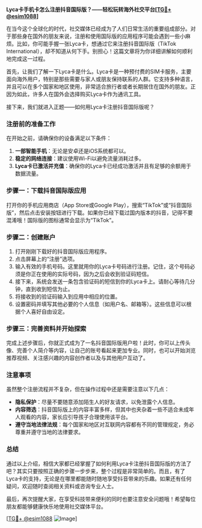 **Lyca卡手机卡怎么注册抖音国际版？——轻松玩转海外社交平台[[TG💪+ @esim1088](https://t.me/s/esim1088)]**

在当今这个全球化的时代，社交媒体已经成为了人们日常生活的重要组成部分。对于那些身在国外的朋友来说，注册和使用国际版的应用程序可能会遇到一些小麻烦。比如，你可能手握一张Lyca卡，想通过它来注册抖音国际版（TikTok International），却不知道从何下手。别担心！这篇文章将为你详细讲解如何顺利地完成这一过程。

首先，让我们了解一下Lyca卡是什么。Lyca卡是一种预付费的SIM卡服务，主要面向海外用户，特别是那些需要与家人或朋友保持联系的人群。它支持多种语言，并且可以在多个国家和地区使用，非常适合旅行者或者长期居住在国外的朋友。正因为如此，许多人在国外会选择购买Lyca卡作为通讯工具。

接下来，我们就进入正题——如何用Lyca卡注册抖音国际版呢？

### 注册前的准备工作

在开始之前，请确保你的设备满足以下条件：
1. **一部智能手机**：无论是安卓还是iOS系统都可以。
2. **稳定的网络连接**：建议使用Wi-Fi以避免流量消耗过多。
3. **Lyca卡已激活并充值**：确保你的Lyca卡已经成功激活并且有足够的余额用于数据流量。

### 步骤一：下载抖音国际版应用

打开你的手机应用商店（App Store或Google Play），搜索“TikTok”或“抖音国际版”，然后点击安装按钮进行下载。如果你已经下载过国内版本的抖音，记得不要混淆哦！国际版的图标通常会显示为“TikTok”。

### 步骤二：创建账户

1. 打开刚刚下载好的抖音国际版应用程序。
2. 点击屏幕上的“注册”选项。
3. 输入有效的手机号码。这里就用你的Lyca卡号码进行注册。记住，这个号码必须是你正在使用的实际号码，因为之后会收到验证码短信。
4. 接下来，系统会发送一条包含验证码的短信到你的Lyca卡上。请耐心等待几分钟，直到收到短信为止。
5. 将接收到的验证码输入到应用中相应的位置。
6. 设置密码并填写其他必要的个人信息（如用户名、邮箱等）。这些信息可以根据个人喜好自由设定。

### 步骤三：完善资料并开始探索

完成上述步骤后，你就正式成为了一名抖音国际版用户啦！此时，你可以上传头像、完善个人简介等内容，让自己的账号看起来更加专业。同时，也可以开始浏览推荐视频、关注感兴趣的内容创作者以及与其他用户互动了。

### 注意事项

虽然整个注册流程并不复杂，但在操作过程中还是需要注意以下几点：
- **隐私保护**：尽量不要随意添加陌生人的好友请求，以免泄露个人信息。
- **内容筛选**：抖音国际版上的内容丰富多样，但其中也夹杂着一些不适合未成年人观看的内容，家长应引导孩子合理使用该平台。
- **遵守当地法律法规**：每个国家和地区对互联网内容都有不同的管理规定，务必尊重并遵守当地的法律要求。

### 总结

通过以上介绍，相信大家都已经掌握了如何利用Lyca卡注册抖音国际版的方法了吧？其实只要按照正确的步骤一步步来，整个过程是非常简单的。而且，有了Lyca卡的支持，无论是在哪里都能随时随地享受抖音带来的乐趣。如果还有任何疑问，欢迎随时查阅相关资料或咨询专业人士。

最后，再次提醒大家，在享受科技带来便利的同时也要注意安全问题哦！希望每位朋友都能够健康快乐地使用社交媒体平台。

[[TG💪+ @esim1088](https://t.me/s/esim1088) ![Image](https://i.postimg.cc/4NQfJmqS/Snipaste-2025-05-13-00-14-12.png)]